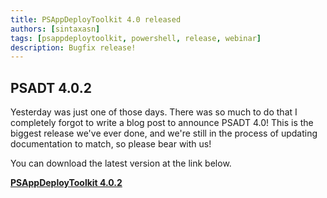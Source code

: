 ```yaml
---
title: PSAppDeployToolkit 4.0 released
authors: [sintaxasn]
tags: [psappdeploytoolkit, powershell, release, webinar]
description: Bugfix release!
---
```


## PSADT 4.0.2

Yesterday was just one of those days. There was so much to do that I completely forgot to write a blog post to announce PSADT 4.0! This is the biggest release we've ever done, and we're still in the process of updating documentation to match, so please bear with us!

<!-- truncate -->

You can download the latest version at the link below.

**[PSAppDeployToolkit 4.0.2](https://github.com/psappdeploytoolkit/psappdeploytoolkit/releases)**
